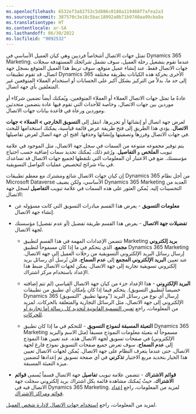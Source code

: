 ```yaml
---
ms.openlocfilehash: 6532ef3a82753c5d886c0188a119488f7afea2a3
ms.sourcegitcommit: 387570c3e18c5bac18992a0b71b9740aa99cba9a
ms.translationtype: HT
ms.contentlocale: ar-SA
ms.lasthandoff: 06/30/2022
ms.locfileid: "9092532"
---
```

تمثل جهات الاتصال أشخاصاً فرديين وهي كيان العميل الأساسي في Dynamics 365 Marketing. عندما تقوم بتشغيل رحلة العميل، سوف تشمل شرائحك المستهدفة سجلات جهات الاتصال فقط. عند إنشاء عميل متوقع، سوف تربط هذا العميل المتوقع بسجل جهة اتصال. قد تقوم تطبيقات Dynamics 365 الأخرى بحركة هذه الكيانات بطريقة مختلفة إلى حد ما، بدلاً من التركيز بشكل أكبر على الحسابات أو استخدام العملاء المتوقعين غير المتعلقين بأي جهة اتصال.

عادةً ما تمثل جهات الاتصال العملاء أو العملاء المتوقعين، ويُمكنك أيضاً تضمين شركاء أو موردين بين جهات الاتصال، وخاصة للأحداث التي تقوم فيها عادة بتضمين متحدثين وموردين ورعاة في قاعدة بيانات جهات الاتصال.

لعرض جهة اتصال أو إنشائها أو تحريرها، انتقل إلى **التسويق الخارجي > العملاء > جهات الاتصال**. يؤدي هذا الطريق إلى فتح طريقة عرض قائمة قياسية، يمكنك استخدامها للبحث في جهات الاتصال وفرزها وتصفيتها وإنشائها وحذفها. افتح أي جهة اتصال لعرض تفاصيلها.

يتم توفير مجموعه متنوعة من السمات في سجل جهة الاتصال، مثل الموجود في علامة تبويب **الملخص** و **التفاصيل**. ورُغم ذلك، يُمكنك تحديد سمات إضافية حسب احتياج مؤسستك. ضع في الاعتبار أن المعلومات التي تلتقطها لجميع جهات الاتصال قد تساعدك في بناء شرائح لتخصيص عمليات التواصل التسويقية.

إن كيان جهات الاتصال شائع ومشترك مع معظم تطبيقات Dynamics 365 من أجل نظام Microsoft Dataverse الأساسي، ولكن يضيف Dynamics 365 Marketing العديد من التحسينات إليه. يُمكن العثور على هذه السمات في علامة تبويب **التفاصيل** لسجل جهة الاتصال:

-   **معلومات التسويق** - يعرض هذا القسم مبادرات التسويق التي كانت مسؤوله عن إنشاء جهة الاتصال.

-   **تفضيلات جهة الاتصال** - يعرض هذا القسم طريقة تفضيل (أو عدم تفضيل) مؤسستك لجهة الاتصال.

    -   تتضمن الإعدادات المهمة في هذا القسم لتطبيق Marketing **بريد إلكتروني مجمع**، الذي يتحكم في ما إذا كان مسموحاً لتطبيق Dynamics 365 Marketing إرسال رسائل البريد الإلكتروني التسويقية من رحلات العميل إلى جهة الاتصال. عند تعيين **البريد الإلكتروني المجمع** إلى **عدم السماح**، فلن تُرسل أي رسائل بريد إلكتروني تسويقية تجارية إلى جهة الاتصال. يمكن لجهات الاتصال ضبط هذا الإعداد باستخدام مركز اشتراك.

    -   **البريد الإلكتروني** - هذا الإعداد جزء من كيان جهة الاتصال القياسي (لم تتم إضافته خصيصاً لتطبيق التسويق). يتحكم فيما إذا كان بإمكان أي تطبيق من تطبيقات Dynamics 365 (ومنها تطبيق "التسويق") إرسال أي نوع من رسائل البريد الإلكتروني إلى جهة الاتصال، مثل الرسائل التجارية والمتعلقة بالحركات. لمزيد من المعلومات، راجع [تعيين التسمية القانونية لتحديد كل رسالة إما تجارية أو للحركات](/dynamics365/marketing/email-properties?azure-portal=true#designation).

    -   **التعبئة المسبقة لنموذج التسويق** - للتحكم في ما إذا كان تطبيق Dynamics 365 Marketing مسموحاً له بتعبئة معلومات النموذج مسبقاً (مثل الاسم والبريد الإلكتروني) في صفحات تسويق لجهة الاتصال هذه. عند تعيين هذا النموذج إلى **عدم السماح**، سوف تعرض جميع صفحات التسويق نموذج فارغ لجهة الاتصال، حتى عندما يتعرف النظام على جهة الاتصال.
        يُمكن لجهات الاتصال تعيين هذا الخيار بتحديد مربع الاختيار **تذكرني** في أي صفحة تسويق تم إعدادها لتضمين ميزة التعبئة المسبقة.

-   **قوائم الاشتراك** - تتضمن علامة تبويب **تفاصيل** جهة الاتصال قسماً يُسمى **قوائم الاشتراك**، حيثُ يُمكنك مشاهدة قائمة بكل اشتراك بريد إلكتروني سجلت جهة الاتصال فيه في Dynamics 365 Marketing. لمزيد من المعلومات، راجع [إعداد قوائم ومراكز الاشتراك](/dynamics365/marketing/set-up-subscription-center/?azure-portal=true).

لمزيد من المعلومات، راجع [استخدام جهات الاتصال لإدارة شخص العميل](/dynamics365/marketing/manage-customer-information?azure-portal=true#use-contacts-to-manage-customer-people).
